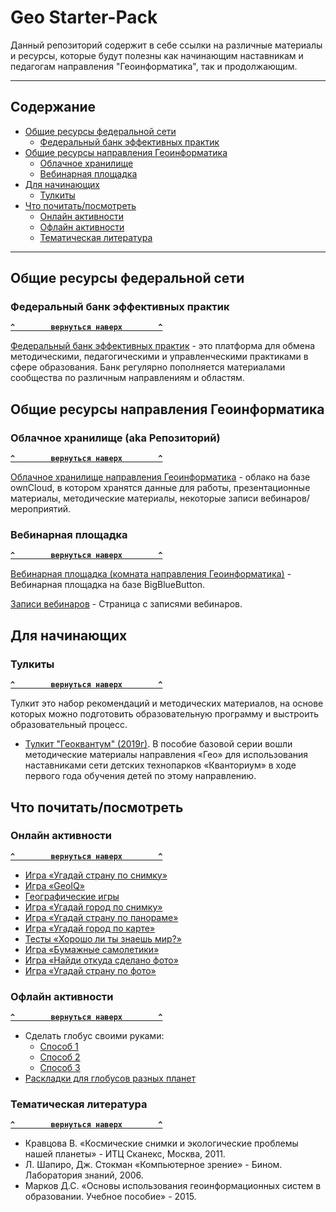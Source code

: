 # Geo Starter-Pack 


Данный репозиторий содержит в себе ссылки на различные материалы и ресурсы, которые будут полезны как начинающим наставникам и педагогам направления "Геоинформатика", так и продолжающим.

--------------------
## Содержание

- [Общие ресурсы федеральной сети](#общие-ресурсы-федеральной-сети)
  - [Федеральный банк эффективных практик](#федеральный-банк-эффективных-практик)
- [Общие ресурсы направления Геоинформатика](#общие-ресурсы-направления-геоинформатика)
  - [Облачное хранилище](#облачное-хранилище-aka-репозиторий)
  - [Вебинарная площадка](#вебинарная-площадка)
- [Для начинающих](#для-начинающих)
  - [Тулкиты](#тулкиты)
- [Что почитать/посмотреть](#что-почитатьпосмотреть)
  - [Онлайн активности](#онлайн-активности)
  - [Офлайн активности](#офлайн-активности)
  - [Тематическая литература](#тематическая-литература)

--------------------

## Общие ресурсы федеральной сети

### Федеральный банк эффективных практик

**[`^        вернуться наверх        ^`](#)**

[Федеральный банк эффективных практик](http://xn--80aqmb5ay.xn--p1ai/) - это платформа для обмена методическими, педагогическими и управленческими практиками в сфере образования.
Банк регулярно пополняется материалами сообщества по различным направлениям и областям.


## Общие ресурсы направления Геоинформатика

### Облачное хранилище (aka Репозиторий)

**[`^        вернуться наверх        ^`](#)**

[Облачное хранилище направления Геоинформатика](https://cloud.roskvantorium.ru/index.php/s/6c6kp5eOLOAqpxY) - облако на базе ownCloud, в котором хранятся данные для работы, презентационные материалы, методические материалы, некоторые записи вебинаров/мероприятий.

### Вебинарная площадка

**[`^        вернуться наверх        ^`](#)**

[Вебинарная площадка (комната направления Геоинформатика)](https://web.roskvantorium.ru/b/77a-ld4-xjs-szx) - Вебинарная площадка на базе BigBlueButton.

[Записи вебинаров](https://github.com/FCSE-Geo/Geo-Starter-Pack/blob/main/webinar_recordings.md) - Страница с записями вебинаров. 



## Для начинающих

### Тулкиты

**[`^        вернуться наверх        ^`](#)**

Тулкит это набор рекомендаций и методических материалов, на основе которых можно подготовить образовательную программу и выстроить образовательный процесс.

- [Тулкит "Геоквантум" (2019г)](https://roskvantorium.ru/upload/iblock/385/GEO_kvantum_2019_PRINT.pdf). В пособие базовой серии вошли методические материалы направления «Гео» для использования наставниками сети детских технопарков «Кванториум» в ходе первого года обучения детей по этому направлению.


## Что почитать/посмотреть

### Онлайн активности

**[`^        вернуться наверх        ^`](#)**

- [Игра «Угадай страну по снимку»](https://qz.com/304487/the-view-from-above-can-you-name-these-countries-using-only-satellite-photos/)
- [Игра «GeoIQ»](http://kelsocartography.com/blog/?p=56)
- [Географические игры](https://www.geoguessr.com/seterra/ru)
- [Игра «Угадай город по снимку»](https://www.theguardian.com/cities/2015/sep/30/identify-world-cities-street-plans-quiz)
- [Игра «Угадай страну по панораме»](https://www.geoguessr.com/)
- [Игра «Угадай город по карте»](https://jamaps.github.io/city-guesser/)
- [Тесты «Хорошо ли ты знаешь мир?»](https://motovskikh.ru/)
- [Игра «Бумажные самолетики»](https://paperplanes.world/)
- [Игра «Найди откуда сделано фото»](https://findplace.club/)
- [Игра «Угадай страну по фото»](https://yandex.ru/lab/countries)

### Офлайн активности

**[`^        вернуться наверх        ^`](#)**

- Сделать глобус своими руками:
  - [Способ 1](https://www.3dgeography.co.uk/make-a-globe)
  - [Способ 2](https://www.penza-press.ru/lenta-novostey/119056/delaem-globus-dlya-shkolnikov.-master-klass)
  - [Способ 3](https://www.esri.com/arcgis-blog/products/arcgis-pro/mapping/make-this-dymaxion-globe-ornament-please/)
- [Раскладки для глобусов разных планет](http://www.vendian.org/mncharity/dir3/planet_globes/)


### Тематическая литература

**[`^        вернуться наверх        ^`](#)**

- Кравцова В. «Космические снимки и экологические проблемы нашей планеты» - ИТЦ Сканекс, Москва, 2011.
- Л. Шапиро, Дж. Стокман «Компьютерное зрение» - Бином. Лаборатория знаний, 2006.
- Марков Д.С. «Основы использования геоинформационных систем в образовании. Учебное пособие» - 2015.

